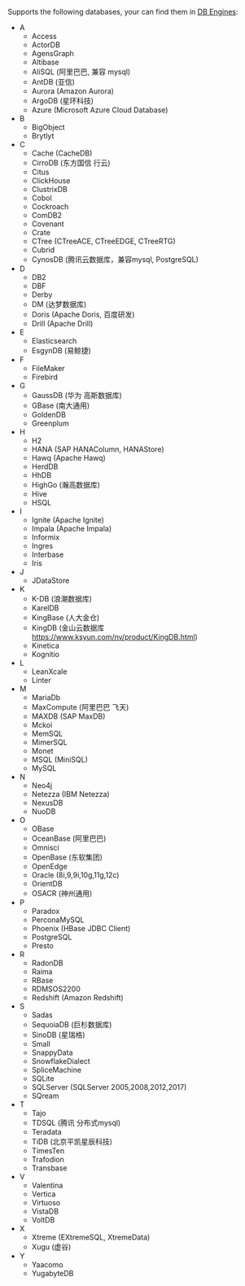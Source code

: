 Supports the following databases, your can find them in [DB Engines](https://db-engines.com/en/ranking/relational+dbms): <br/>
+ A
   + Access
   + ActorDB
   + AgensGraph
   + Altibase
   + AliSQL (阿里巴巴, 兼容 mysql)
   + AntDB (亚信)
   + Aurora (Amazon Aurora)
   + ArgoDB (星环科技)
   + Azure (Microsoft Azure Cloud Database)
+ B
   + BigObject
   + Brytlyt
+ C
   + Cache (CacheDB)
   + CirroDB (东方国信 行云)
   + Citus
   + ClickHouse
   + ClustrixDB
   + Cobol
   + Cockroach
   + ComDB2
   + Covenant
   + Crate
   + CTree (CTreeACE, CTreeEDGE, CTreeRTG)
   + Cubrid
   + CynosDB (腾讯云数据库，兼容mysql, PostgreSQL)       
+ D
   + DB2
   + DBF
   + Derby
   + DM (达梦数据库)
   + Doris (Apache Doris, 百度研发)
   + Drill (Apache Drill)   
+ E      
   + Elasticsearch
   + EsgynDB (易鲸捷)
+ F
   + FileMaker
   + Firebird
+ G
   + GaussDB (华为 高斯数据库)
   + GBase (南大通用)
   + GoldenDB
   + Greenplum
+ H
   + H2
   + HANA (SAP HANAColumn, HANAStore)
   + Hawq (Apache Hawq)
   + HerdDB
   + HhDB
   + HighGo (瀚高数据库)
   + Hive
   + HSQL        
+ I
   + Ignite (Apache Ignite)
   + Impala (Apache Impala)
   + Informix
   + Ingres
   + Interbase
   + Iris
+ J
   + JDataStore
+ K
   + K-DB (浪潮数据库)
   + KarelDB
   + KingBase (人大金仓)
   + KingDB (金山云数据库 https://www.ksyun.com/nv/product/KingDB.html)
   + Kinetica   
   + Kognitio
+ L
   + LeanXcale        
   + Linter
+ M
   + MariaDb
   + MaxCompute (阿里巴巴 飞天)
   + MAXDB (SAP MaxDB)
   + Mckoi
   + MemSQL
   + MimerSQL
   + Monet
   + MSQL (MiniSQL)
   + MySQL
+ N
   + Neo4j
   + Netezza (IBM Netezza)
   + NexusDB
   + NuoDB        
+ O
   + OBase
   + OceanBase (阿里巴巴)
   + Omnisci
   + OpenBase (东软集团)
   + OpenEdge
   + Oracle (8i,9,9i,10g,11g,12c)
   + OrientDB
   + OSACR (神州通用)
+ P 
   + Paradox
   + PerconaMySQL
   + Phoenix (HBase JDBC Client)
   + PostgreSQL
   + Presto
+ R
   + RadonDB
   + Raima
   + RBase
   + RDMSOS2200
   + Redshift (Amazon Redshift)
+ S        
   + Sadas
   + SequoiaDB (巨杉数据库)
   + SinoDB (星瑞格)
   + Small
   + SnappyData
   + SnowflakeDialect
   + SpliceMachine
   + SQLite
   + SQLServer (SQLServer 2005,2008,2012,2017)
   + SQream
+ T
   + Tajo
   + TDSQL (腾讯 分布式mysql)
   + Teradata
   + TiDB (北京平凯星辰科技)
   + TimesTen
   + Trafodion
   + Transbase
+ V
   + Valentina
   + Vertica
   + Virtuoso
   + VistaDB
   + VoltDB
+ X
   + Xtreme (EXtremeSQL, XtremeData)
   + Xugu (虚谷)
+ Y
   + Yaacomo
   + YugabyteDB